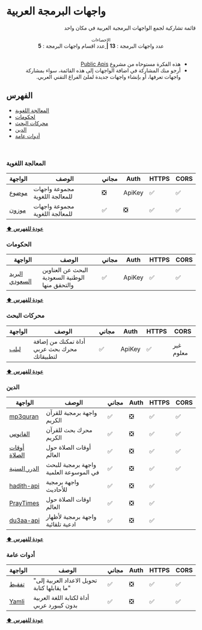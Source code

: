 
# واجهات البرمجة العربية
<div dir="rtl">
قائمة تشاركية لجمع الواجهات البرمجية العربية في مكان واحد
  </div>
<br />

<div align="center">
    <sup>الإحصاءات</sup>
    <br />
    <a href="https://github.com/shenawydev/arabic-apis#%D8%A7%D9%84%D9%81%D9%87%D8%B1%D8%B3">
      <div style="display: inline-block;">
           عدد اقسام واجهات البرمجة : 
        <b>5</b>
      </div>
    </a> <b>|</b>
    <a href="https://github.com/shenawydev/arabic-apis">
      <div style="display: inline-block;">
           عدد واجهات البرمجة : 
        <b>13</b>
      </div>
    </a>
</div>

<br />
<div dir="rtl">
<ul><li>
  هذه الفكرة مستوحاه من مشروع
  <a href="https://github.com/public-apis/public-apis">
Public Apis
  </a>
  </li><li>
أرجو منك المشاركة في اضافة الواجهات إلى هذه القائمة، سواء بمشاركة واجهات تعرفها، أو بإنشاء واجهات جديدة لملئ الفراغ التقني العربي.
  </li></ul>
</div>


## الفهرس
<ul><li>
<a href="https://github.com/shenawydev/arabic-apis">
    المعالجة اللغوية
 </a></li><li>
 <a href="https://github.com/shenawydev/arabic-apis">
    لحكومات
 </a></li><li>
 <a href="https://github.com/shenawydev/arabic-apis">
    محركات البحث
 </a></li><li>
 <a href="https://github.com/shenawydev/arabic-apis">
    الدين
 </a></li><li>
 <a href="https://github.com/shenawydev/arabic-apis">
    أدوات عامة
 </a></li></ul>
 <br />

### المعالجة اللغوية
الواجهة | الوصف | مجاني | Auth | HTTPS | CORS |
|---|---|---|---|---|---|
| [موضوع](https://ai.mawdoo3.com/) | مجموعة واجهات للمعالجة اللغوية | :negative_squared_cross_mark: | ApiKey | :white_check_mark: | :white_check_mark: |
| [موزون](https://موزون.com/api/) | مجموعة واجهات للمعالجة اللغوية | :white_check_mark: | :negative_squared_cross_mark: | :white_check_mark: | :white_check_mark: |

**[⬆ عودة للفهرس](#الفهرس)**
### الحكومات

الواجهة | الوصف | مجاني | Auth | HTTPS | CORS |
|---|---|---|---|---|---|
| [البريد السعودي](https://api.address.gov.sa/) | البحث عن العناوين الوطنية السعودية والتحقق منها | :white_check_mark: | ApiKey | :white_check_mark: | :white_check_mark: |

**[⬆ عودة للفهرس](#الفهرس)**

### محركات البحث

الواجهة | الوصف | مجاني | Auth | HTTPS | CORS |
|---|---|---|---|---|---|
| [لبلب](https://solutions.lableb.com/en/doc/rest/v2-beta/getting-started) | أداة تمكنك من إضافة محرك بحث عربي لتطبيقاتك | :white_check_mark: | ApiKey | :white_check_mark: | غير معلوم |

**[⬆ عودة للفهرس](#الفهرس)**

### الدين

الواجهة | الوصف | مجاني | Auth | HTTPS | CORS |
|---|---|---|---|---|---|
| [mp3quran](https://www.mp3quran.net/api/) | واجهة برمجية للقرآن الكريم | :white_check_mark: | :negative_squared_cross_mark: | :white_check_mark: | :white_check_mark: |
| [الفانوس](https://www.alfanous.org/api-doc/) | محرك بحث للقرآن الكريم | :white_check_mark: | :negative_squared_cross_mark: | :white_check_mark: | :white_check_mark: |
| [أوقات الصلاة](https://awkat-salat.org/api) | أوقات الصلاة حول العالم | :white_check_mark: | :negative_squared_cross_mark: | :white_check_mark: | :white_check_mark: |
| [الدرر السنية](https://www.dorar.net/article/389/%D8%AE%D8%AF%D9%85%D8%A9-%D9%88%D8%A7%D8%AC%D9%87%D8%A9-%D8%A7%D9%84%D9%85%D9%88%D8%B3%D9%88%D8%B9%D8%A9-%D8%A7%D9%84%D8%AD%D8%AF%D9%8A%D8%AB%D9%8A%D8%A9-API) | واجهة برمجية للبحث في الموسوعة العلمية | :white_check_mark: | :negative_squared_cross_mark: | :white_check_mark: | :white_check_mark: |
| [hadith-api](https://github.com/sutanlab/hadith-api) | واجهة برمجية للأحاديث | :white_check_mark: | :negative_squared_cross_mark: | :white_check_mark: | | :white_check_mark: | 
| [PrayTimes](http://praytimes.org/manual/) | اوقات الصلاة حول العالم | :white_check_mark: | :negative_squared_cross_mark: | :white_check_mark: | | :white_check_mark: |
| [du3aa-api](https://github.com/m2kio/du3aa-api) | واجهة برمجية لأظهار ادعية تلقائية  | :white_check_mark: | :negative_squared_cross_mark: | :white_check_mark: | | :white_check_mark: |

**[⬆ عودة للفهرس](#الفهرس)**

### أدوات عامة

الواجهة | الوصف | مجاني | Auth | HTTPS | CORS |
|---|---|---|---|---|---|
| [تفقيط](https://rapidapi.com/postscripter/api/tafqit) | "تحويل الاعداد العربية إلى ما يقابلها كتابة" | :white_check_mark: | :negative_squared_cross_mark: | :white_check_mark: | :white_check_mark: |
| [Yamli](https://www.yamli.com/api/ar/) | أداة لكتابة اللغة العربية بدون كيبورد عربي | :white_check_mark: | :negative_squared_cross_mark: | :white_check_mark: | :white_check_mark: |

**[⬆ عودة للفهرس](#الفهرس)**
